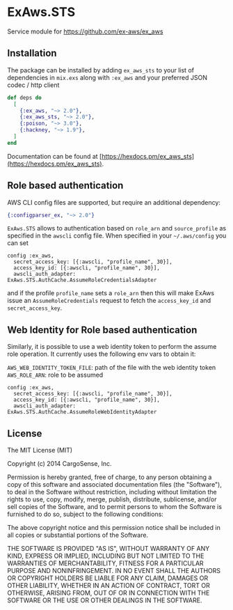 # ExAws.STS

Service module for https://github.com/ex-aws/ex_aws

## Installation

The package can be installed by adding `ex_aws_sts` to your list of dependencies in `mix.exs`
along with `:ex_aws` and your preferred JSON codec / http client

```elixir
def deps do
  [
    {:ex_aws, "~> 2.0"},
    {:ex_aws_sts, "~> 2.0"},
    {:poison, "~> 3.0"},
    {:hackney, "~> 1.9"},
  ]
end
```

Documentation can be found at [https://hexdocs.pm/ex_aws_sts](https://hexdocs.pm/ex_aws_sts).

## Role based authentication

AWS CLI config files are supported, but require an additional dependency:

```elixir
{:configparser_ex, "~> 2.0"}
```

`ExAws.STS` allows to authentication based on `role_arn` and `source_profile` as specified in the 
`awscli` config file.
 When specified in your `~/.aws/config` you can set 
  
```
config :ex_aws,
  secret_access_key: [{:awscli, "profile_name", 30}],
  access_key_id: [{:awscli, "profile_name", 30}],
  awscli_auth_adapter: ExAws.STS.AuthCache.AssumeRoleCredentialsAdapter
```

and if the profile `profile_name` sets a `role_arn` then this will make ExAws 
issue an `AssumeRoleCredentials` request to fetch the `access_key_id` 
and `secret_access_key`.

## Web Identity for Role based authentication

Similarly, it is possible to use a web identity token to perform the assume role operation. It currently uses the following env vars to obtain it:

`AWS_WEB_IDENTITY_TOKEN_FILE`: path of the file with the web identity token
`AWS_ROLE_ARN`: role to be assumed

```
config :ex_aws,
  secret_access_key: [{:awscli, "profile_name", 30}],
  access_key_id: [{:awscli, "profile_name", 30}],
  awscli_auth_adapter: ExAws.STS.AuthCache.AssumeRoleWebIdentityAdapter
```

## License

The MIT License (MIT)

Copyright (c) 2014 CargoSense, Inc.

Permission is hereby granted, free of charge, to any person obtaining a copy
of this software and associated documentation files (the "Software"), to deal
in the Software without restriction, including without limitation the rights
to use, copy, modify, merge, publish, distribute, sublicense, and/or sell
copies of the Software, and to permit persons to whom the Software is
furnished to do so, subject to the following conditions:

The above copyright notice and this permission notice shall be included in
all copies or substantial portions of the Software.

THE SOFTWARE IS PROVIDED "AS IS", WITHOUT WARRANTY OF ANY KIND, EXPRESS OR
IMPLIED, INCLUDING BUT NOT LIMITED TO THE WARRANTIES OF MERCHANTABILITY,
FITNESS FOR A PARTICULAR PURPOSE AND NONINFRINGEMENT. IN NO EVENT SHALL THE
AUTHORS OR COPYRIGHT HOLDERS BE LIABLE FOR ANY CLAIM, DAMAGES OR OTHER
LIABILITY, WHETHER IN AN ACTION OF CONTRACT, TORT OR OTHERWISE, ARISING FROM,
OUT OF OR IN CONNECTION WITH THE SOFTWARE OR THE USE OR OTHER DEALINGS IN
THE SOFTWARE.
